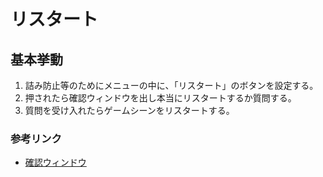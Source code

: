 # リスタート

## 基本挙動

1. 詰み防止等のためにメニューの中に、「リスタート」のボタンを設定する。
2. 押されたら確認ウィンドウを出し本当にリスタートするか質問する。
3. 質問を受け入れたらゲームシーンをリスタートする。

### 参考リンク
 - [確認ウィンドウ](/Specifications/UI/MenuUI/ConfirmDisplay.md)